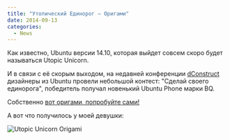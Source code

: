 ```yaml
---
title: "Утопический Единорог – Оригами"
date: 2014-09-13
categories:
  - News
---
```


Как известно, Ubuntu версии 14.10, которая выйдет совсем скоро будет называться Utopic Unicorn.

И в связи с её скорым выходом, на недавней конференции [dConstruct](http://2014.dconstruct.org/) дизайнеры из Ubuntu провели небольшой контест: "Сделай своего единорога", победитель получал новенький Ubuntu Phone марки BQ.

Собственно [вот оригами, попробуйте сами!](042_CAN_dConstruct_instructions.pdf)

А вот что получилось у моей девушки:

![Utopic Unicorn Origami](unicorn.jpg)
